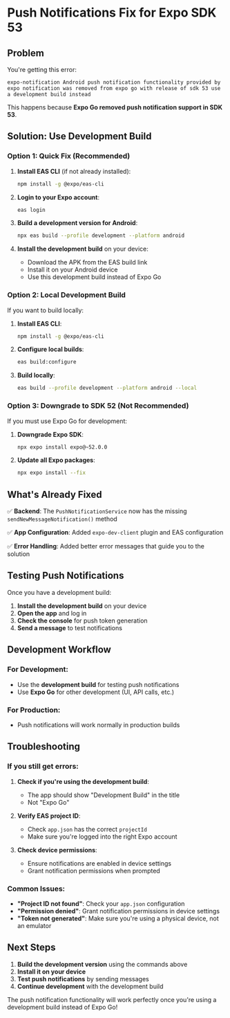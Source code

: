 # Push Notifications Fix for Expo SDK 53

## Problem
You're getting this error:
```
expo-notification Android push notification functionality provided by expo notification was removed from expo go with release of sdk 53 use a development build instead
```

This happens because **Expo Go removed push notification support in SDK 53**.

## Solution: Use Development Build

### Option 1: Quick Fix (Recommended)

1. **Install EAS CLI** (if not already installed):
   ```bash
   npm install -g @expo/eas-cli
   ```

2. **Login to your Expo account**:
   ```bash
   eas login
   ```

3. **Build a development version for Android**:
   ```bash
   npx eas build --profile development --platform android
   ```

4. **Install the development build** on your device:
   - Download the APK from the EAS build link
   - Install it on your Android device
   - Use this development build instead of Expo Go

### Option 2: Local Development Build

If you want to build locally:

1. **Install EAS CLI**:
   ```bash
   npm install -g @expo/eas-cli
   ```

2. **Configure local builds**:
   ```bash
   eas build:configure
   ```

3. **Build locally**:
   ```bash
   eas build --profile development --platform android --local
   ```

### Option 3: Downgrade to SDK 52 (Not Recommended)

If you must use Expo Go for development:

1. **Downgrade Expo SDK**:
   ```bash
   npx expo install expo@~52.0.0
   ```

2. **Update all Expo packages**:
   ```bash
   npx expo install --fix
   ```

## What's Already Fixed

✅ **Backend**: The `PushNotificationService` now has the missing `sendNewMessageNotification()` method

✅ **App Configuration**: Added `expo-dev-client` plugin and EAS configuration

✅ **Error Handling**: Added better error messages that guide you to the solution

## Testing Push Notifications

Once you have a development build:

1. **Install the development build** on your device
2. **Open the app** and log in
3. **Check the console** for push token generation
4. **Send a message** to test notifications

## Development Workflow

### For Development:
- Use the **development build** for testing push notifications
- Use **Expo Go** for other development (UI, API calls, etc.)

### For Production:
- Push notifications will work normally in production builds

## Troubleshooting

### If you still get errors:

1. **Check if you're using the development build**:
   - The app should show "Development Build" in the title
   - Not "Expo Go"

2. **Verify EAS project ID**:
   - Check `app.json` has the correct `projectId`
   - Make sure you're logged into the right Expo account

3. **Check device permissions**:
   - Ensure notifications are enabled in device settings
   - Grant notification permissions when prompted

### Common Issues:

- **"Project ID not found"**: Check your `app.json` configuration
- **"Permission denied"**: Grant notification permissions in device settings
- **"Token not generated"**: Make sure you're using a physical device, not an emulator

## Next Steps

1. **Build the development version** using the commands above
2. **Install it on your device**
3. **Test push notifications** by sending messages
4. **Continue development** with the development build

The push notification functionality will work perfectly once you're using a development build instead of Expo Go! 